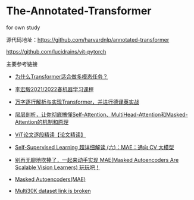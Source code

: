 # The-Annotated-Transformer
for own study

源代码地址：https://github.com/harvardnlp/annotated-transformer

https://github.com/lucidrains/vit-pytorch

主要参考链接

- [为什么Transformer适合做多模态任务？](https://www.zhihu.com/question/441073210)

- [李宏毅2021/2022春机器学习课程](https://www.bilibili.com/video/BV1Wv411h7kN?p=39&vd_source=95f7bc70eb863231665c459cb14c813a)

- [万字逐行解析与实现Transformer，并进行德译英实战](https://blog.csdn.net/zhaohongfei_358/article/details/126085246)

- [层层剖析，让你彻底搞懂Self-Attention、MultiHead-Attention和Masked-Attention的机制和原理](https://blog.csdn.net/zhaohongfei_358/article/details/122861751)

- [ViT论文逐段精读【论文精读】](https://www.bilibili.com/video/BV15P4y137jb/?spm_id_from=333.788&vd_source=95f7bc70eb863231665c459cb14c813a)

- [Self-Supervised Learning 超详细解读 (六)：MAE：通向 CV 大模型](https://zhuanlan.zhihu.com/p/432950958)

- [别再无聊地吹捧了，一起来动手实现 MAE(Masked Autoencoders Are Scalable Vision Learners) 玩玩吧！](https://zhuanlan.zhihu.com/p/439554945)

- [Masked Autoencoders(MAE)](https://zhuanlan.zhihu.com/p/444573241)

- [Multi30K dataset link is broken](https://github.com/pytorch/text/issues/1756)
